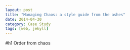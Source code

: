 ```yaml
---
layout: post
title: "Managing Chaos: a style guide from the ashes"
date: 2014-04-30
category: Case Study
tags: [web, jekyll]
---
```


#h1 Order from chaos

